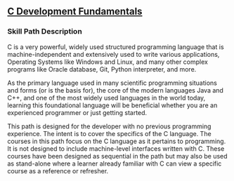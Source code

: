 ## [C Development Fundamentals](https://app.pluralsight.com/paths/skill/c-development-fundamentals)

### Skill Path Description
C is a very powerful, widely used structured programming language that is machine-independent and extensively used to write various applications, Operating Systems like Windows and Linux, and many other complex programs like Oracle database, Git, Python interpreter, and more.

As the primary language used in many scientific programming situations and forms (or is the basis for), the core of the modern languages Java and C++, and one of the most widely used languages in the world today, learning this foundational language will be beneficial whether you are an experienced programmer or just getting started.

This path is designed for the developer with no previous programming experience. The intent is to cover the specifics of the C language. The courses in this path focus on the C language as it pertains to programming. It is not designed to include machine-level interfaces written with C. These courses have been designed as sequential in the path but may also be used as stand-alone where a learner already familiar with C can view a specific course as a reference or refresher.
